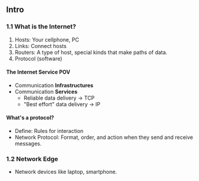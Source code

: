 ## Intro

### 1.1 What is the Internet?
1. Hosts: Your cellphone, PC
2. Links: Connect hosts
3. Routers: A type of host, special kinds that make paths of data.
4. Protocol (software)

#### The Internet Service POV
- Communication **Infrastructures**
- Communication **Services**
	- Reliable data delivery -> TCP
	- "Best effort" data delivery -> IP

#### What's a protocol?
- Define: Rules for interaction
- Network Protocol: Format, order, and action when they send and receive messages.

### 1.2 Network Edge
- Network devices like laptop, smartphone.
<!--stackedit_data:
eyJoaXN0b3J5IjpbMTgyMDYzMzU5NV19
-->